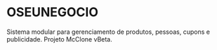 # OSEUNEGOCIO
Sistema modular para gerenciamento de produtos, pessoas, cupons e publicidade. Projeto McClone vBeta.
